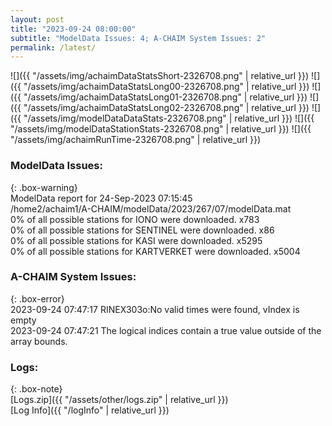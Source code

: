 ```yaml
---
layout: post
title: "2023-09-24 08:00:00"
subtitle: "ModelData Issues: 4; A-CHAIM System Issues: 2"
permalink: /latest/
---
```


![]({{ "/assets/img/achaimDataStatsShort-2326708.png" | relative_url }})
![]({{ "/assets/img/achaimDataStatsLong00-2326708.png" | relative_url }})
![]({{ "/assets/img/achaimDataStatsLong01-2326708.png" | relative_url }})
![]({{ "/assets/img/achaimDataStatsLong02-2326708.png" | relative_url }})
![]({{ "/assets/img/modelDataDataStats-2326708.png" | relative_url }})
![]({{ "/assets/img/modelDataStationStats-2326708.png" | relative_url }})
![]({{ "/assets/img/achaimRunTime-2326708.png" | relative_url }})


### ModelData Issues:  
  
{: .box-warning}  
 ModelData report for 24-Sep-2023 07:15:45   
 /home2/achaim1/A-CHAIM/modelData/2023/267/07/modelData.mat   
 0% of all possible stations for IONO were downloaded. x783   
 0% of all possible stations for SENTINEL were downloaded. x86   
 0% of all possible stations for KASI were downloaded. x5295   
 0% of all possible stations for KARTVERKET were downloaded. x5004   
  
### A-CHAIM System Issues:  
  
{: .box-error}  
2023-09-24 07:47:17 RINEX303o:No valid times were found, vIndex is empty  
2023-09-24 07:47:21 The logical indices contain a true value outside of the array bounds.  

### Logs:  
  
{: .box-note}  
[Logs.zip]({{ "/assets/other/logs.zip" | relative_url }})  
[Log Info]({{ "/logInfo" | relative_url }})  
